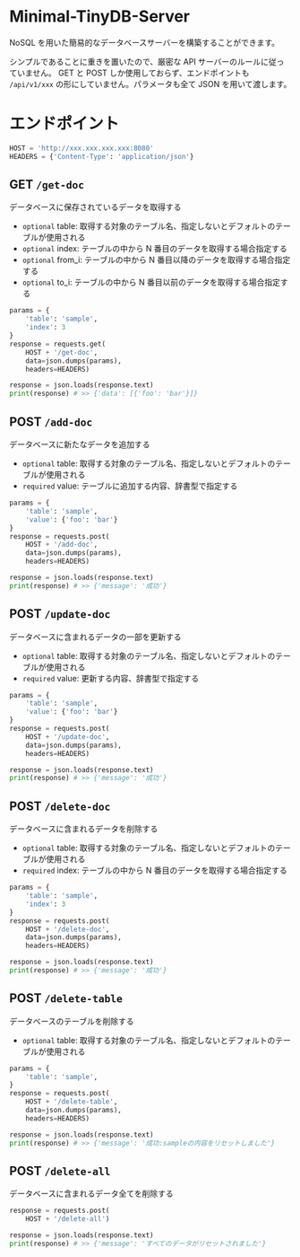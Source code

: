 # Minimal-TinyDB-Server

NoSQL を用いた簡易的なデータベースサーバーを構築することができます。

シンプルであることに重きを置いたので、厳密な API サーバーのルールに従っていません。
GET と POST しか使用しておらず、エンドポイントも `/api/v1/xxx` の形にしていません。パラメータも全て JSON を用いて渡します。

# エンドポイント

```py
HOST = 'http://xxx.xxx.xxx.xxx:8080'
HEADERS = {'Content-Type': 'application/json'}
```

## **GET** `/get-doc`

データベースに保存されているデータを取得する

- `optional` table: 取得する対象のテーブル名、指定しないとデフォルトのテーブルが使用される
- `optional` index: テーブルの中から N 番目のデータを取得する場合指定する
- `optional` from_i: テーブルの中から N 番目以降のデータを取得する場合指定する
- `optional` to_i: テーブルの中から N 番目以前のデータを取得する場合指定する

```py
params = {
    'table': 'sample',
    'index': 3
}
response = requests.get(
    HOST + '/get-doc',
    data=json.dumps(params),
    headers=HEADERS)

response = json.loads(response.text)
print(response) # >> {'data': [{'foo': 'bar'}]}
```

## **POST** `/add-doc`

データベースに新たなデータを追加する

- `optional` table: 取得する対象のテーブル名、指定しないとデフォルトのテーブルが使用される
- `required` value: テーブルに追加する内容、辞書型で指定する

```py
params = {
    'table': 'sample',
    'value': {'foo': 'bar'}
}
response = requests.post(
    HOST + '/add-doc',
    data=json.dumps(params),
    headers=HEADERS)

response = json.loads(response.text)
print(response) # >> {'message': '成功'}
```

## **POST** `/update-doc`

データベースに含まれるデータの一部を更新する

- `optional` table: 取得する対象のテーブル名、指定しないとデフォルトのテーブルが使用される
- `required` value: 更新する内容、辞書型で指定する

```py
params = {
    'table': 'sample',
    'value': {'foo': 'bar'}
}
response = requests.post(
    HOST + '/update-doc',
    data=json.dumps(params),
    headers=HEADERS)

response = json.loads(response.text)
print(response) # >> {'message': '成功'}
```

## **POST** `/delete-doc`

データベースに含まれるデータを削除する

- `optional` table: 取得する対象のテーブル名、指定しないとデフォルトのテーブルが使用される
- `required` index: テーブルの中から N 番目のデータを取得する場合指定する

```py
params = {
    'table': 'sample',
    'index': 3
}
response = requests.post(
    HOST + '/delete-doc',
    data=json.dumps(params),
    headers=HEADERS)

response = json.loads(response.text)
print(response) # >> {'message': '成功'}
```

## **POST** `/delete-table`

データベースのテーブルを削除する

- `optional` table: 取得する対象のテーブル名、指定しないとデフォルトのテーブルが使用される

```py
params = {
    'table': 'sample',
}
response = requests.post(
    HOST + '/delete-table',
    data=json.dumps(params),
    headers=HEADERS)

response = json.loads(response.text)
print(response) # >> {'message': '成功:sampleの内容をリセットしました'}
```

## **POST** `/delete-all`

データベースに含まれるデータ全てを削除する

```py
response = requests.post(
    HOST + '/delete-all')

response = json.loads(response.text)
print(response) # >> {'message': 'すべてのデータがリセットされました'}
```
